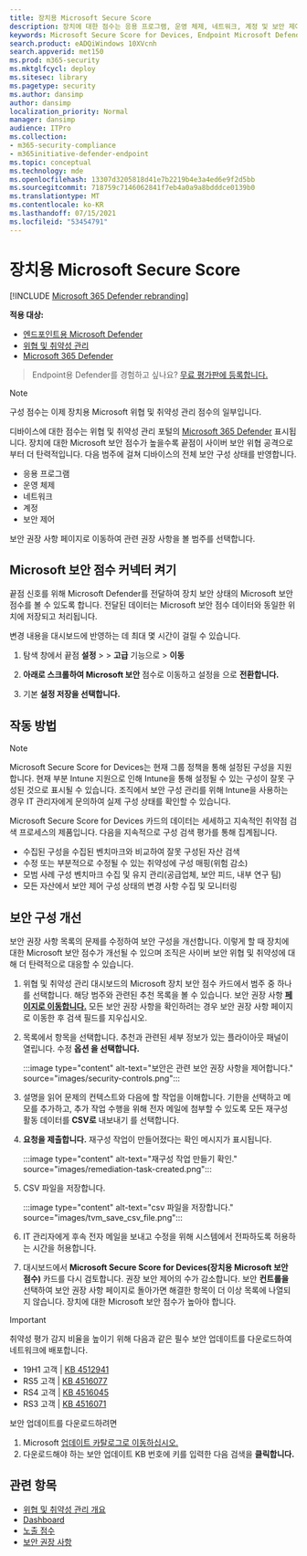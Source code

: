 ```yaml
---
title: 장치용 Microsoft Secure Score
description: 장치에 대한 점수는 응용 프로그램, 운영 체제, 네트워크, 계정 및 보안 제어 전반에 걸쳐 디바이스의 총 보안 구성 상태를 보여줍니다.
keywords: Microsoft Secure Score for Devices, Endpoint Microsoft Defender for Devices, Secure score, configuration score, 위협 및 취약성 관리, security controls, improvement opportunities, security configuration score over time, security posture, baseline
search.product: eADQiWindows 10XVcnh
search.appverid: met150
ms.prod: m365-security
ms.mktglfcycl: deploy
ms.sitesec: library
ms.pagetype: security
ms.author: dansimp
author: dansimp
localization_priority: Normal
manager: dansimp
audience: ITPro
ms.collection:
- m365-security-compliance
- m365initiative-defender-endpoint
ms.topic: conceptual
ms.technology: mde
ms.openlocfilehash: 13307d3205818d41e7b2219b4e3a4ed6e9f2d5bb
ms.sourcegitcommit: 718759c7146062841f7eb4a0a9a8bdddce0139b0
ms.translationtype: MT
ms.contentlocale: ko-KR
ms.lasthandoff: 07/15/2021
ms.locfileid: "53454791"
---
```

# <a name="microsoft-secure-score-for-devices"></a>장치용 Microsoft Secure Score

[!INCLUDE [Microsoft 365 Defender rebranding](../../includes/microsoft-defender.md)]

**적용 대상:**

- [엔드포인트용 Microsoft Defender](https://go.microsoft.com/fwlink/?linkid=2154037)
- [위협 및 취약성 관리](next-gen-threat-and-vuln-mgt.md)
- [Microsoft 365 Defender](https://go.microsoft.com/fwlink/?linkid=2118804)

> Endpoint용 Defender를 경험하고 싶나요? [무료 평가판에 등록합니다.](https://www.microsoft.com/microsoft-365/windows/microsoft-defender-atp?ocid=docs-wdatp-pullalerts-abovefoldlink) 


>[!NOTE]
> 구성 점수는 이제 장치용 Microsoft 위협 및 취약성 관리 점수의 일부입니다.

디바이스에 대한 점수는 위협 및 취약성 관리 포털의 [Microsoft 365 Defender](tvm-dashboard-insights.md) 표시됩니다. 장치에 대한 Microsoft 보안 점수가 높을수록 끝점이 사이버 보안 위협 공격으로부터 더 탄력적입니다. 다음 범주에 걸쳐 디바이스의 전체 보안 구성 상태를 반영합니다.

- 응용 프로그램
- 운영 체제
- 네트워크
- 계정
- 보안 제어

보안 권장 사항 페이지로 이동하여 관련 권장 사항을 볼 범주를 선택합니다. [](tvm-security-recommendation.md)

## <a name="turn-on-the-microsoft-secure-score-connector"></a>Microsoft 보안 점수 커넥터 켜기

끝점 신호를 위해 Microsoft Defender를 전달하여 장치 보안 상태의 Microsoft 보안 점수를 볼 수 있도록 합니다. 전달된 데이터는 Microsoft 보안 점수 데이터와 동일한 위치에 저장되고 처리됩니다.

변경 내용을 대시보드에 반영하는 데 최대 몇 시간이 걸릴 수 있습니다.

1. 탐색 창에서 끝점 **설정**  >    >  **고급** 기능으로  >  **이동** 

2. **아래로 스크롤하여 Microsoft 보안** 점수로 이동하고 설정을 으로 **전환합니다.**

3. 기본 **설정 저장을 선택합니다.**

## <a name="how-it-works"></a>작동 방법

>[!NOTE]
> Microsoft Secure Score for Devices는 현재 그룹 정책을 통해 설정된 구성을 지원합니다. 현재 부분 Intune 지원으로 인해 Intune을 통해 설정될 수 있는 구성이 잘못 구성된 것으로 표시될 수 있습니다. 조직에서 보안 구성 관리를 위해 Intune을 사용하는 경우 IT 관리자에게 문의하여 실제 구성 상태를 확인할 수 있습니다.

Microsoft Secure Score for Devices 카드의 데이터는 세세하고 지속적인 취약점 검색 프로세스의 제품입니다. 다음을 지속적으로 구성 검색 평가를 통해 집계됩니다.

- 수집된 구성을 수집된 벤치마크와 비교하여 잘못 구성된 자산 검색
- 수정 또는 부분적으로 수정될 수 있는 취약성에 구성 매핑(위험 감소)
- 모범 사례 구성 벤치마크 수집 및 유지 관리(공급업체, 보안 피드, 내부 연구 팀)
- 모든 자산에서 보안 제어 구성 상태의 변경 사항 수집 및 모니터링

## <a name="improve-your-security-configuration"></a>보안 구성 개선

보안 권장 사항 목록의 문제를 수정하여 보안 구성을 개선합니다. 이렇게 할 때 장치에 대한 Microsoft 보안 점수가 개선될 수 있으며 조직은 사이버 보안 위협 및 취약성에 대해 더 탄력적으로 대응할 수 있습니다.

1. 위협 및 취약성 관리 대시보드의 Microsoft 장치 보안 점수 카드에서 범주 중 하나를 선택합니다. 해당 범주와 관련된 추천 목록을 볼 수 있습니다. 보안 권장 사항 [**페이지로 이동합니다.**](tvm-security-recommendation.md) 모든 보안 권장 사항을 확인하려는 경우 보안 권장 사항 페이지로 이동한 후 검색 필드를 지우십시오.

2. 목록에서 항목을 선택합니다. 추천과 관련된 세부 정보가 있는 플라이아웃 패널이 열립니다. 수정 **옵션 을 선택합니다.**

   :::image type="content" alt-text="보안은 관련 보안 권장 사항을 제어합니다." source="images/security-controls.png":::

3. 설명을 읽어 문제의 컨텍스트와 다음에 할 작업을 이해합니다. 기한을 선택하고 메모를 추가하고, 추가 작업 수행을 위해 전자 메일에 첨부할 수 있도록 모든 재구성 활동 데이터를 **CSV로** 내보내기 를 선택합니다.

4. **요청을 제출합니다.** 재구성 작업이 만들어졌다는 확인 메시지가 표시됩니다.

   :::image type="content" alt-text="재구성 작업 만들기 확인." source="images/remediation-task-created.png":::

5. CSV 파일을 저장합니다.

   :::image type="content" alt-text="csv 파일을 저장합니다." source="images/tvm_save_csv_file.png":::

6. IT 관리자에게 후속 전자 메일을 보내고 수정을 위해 시스템에서 전파하도록 허용하는 시간을 허용합니다.

7. 대시보드에서 **Microsoft Secure Score for Devices(장치용 Microsoft 보안 점수)** 카드를 다시 검토합니다. 권장 보안 제어의 수가 감소합니다. 보안 **컨트롤을** 선택하여 보안 권장  사항 페이지로 돌아가면 해결한 항목이 더 이상 목록에 나열되지 않습니다. 장치에 대한 Microsoft 보안 점수가 높아야 합니다.

>[!IMPORTANT]
>취약성 평가 감지 비율을 높이기 위해 다음과 같은 필수 보안 업데이트를 다운로드하여 네트워크에 배포합니다.
>- 19H1 고객 | [KB 4512941](https://support.microsoft.com/help/4512941/windows-10-update-kb4512941)
>- RS5 고객 | [KB 4516077](https://support.microsoft.com/help/4516077/windows-10-update-kb4516077)
>- RS4 고객 | [KB 4516045](https://support.microsoft.com/help/4516045/windows-10-update-kb4516045)
>- RS3 고객 | [KB 4516071](https://support.microsoft.com/help/4516071/windows-10-update-kb4516071)
>
>보안 업데이트를 다운로드하려면
>1. Microsoft [업데이트 카탈로그로 이동하십시오.](https://www.catalog.update.microsoft.com/home.aspx)
>2. 다운로드해야 하는 보안 업데이트 KB 번호에 키를 입력한 다음 검색을 **클릭합니다.**  

## <a name="related-topics"></a>관련 항목

- [위협 및 취약성 관리 개요](next-gen-threat-and-vuln-mgt.md)
- [Dashboard](tvm-dashboard-insights.md)
- [노출 점수](tvm-exposure-score.md)
- [보안 권장 사항](tvm-security-recommendation.md)
